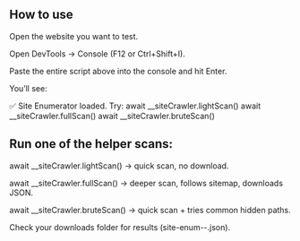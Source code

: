 ## How to use
Open the website you want to test.

Open DevTools → Console (F12 or Ctrl+Shift+I).

Paste the entire script above into the console and hit Enter.

You’ll see:

✅ Site Enumerator loaded. Try:
   await __siteCrawler.lightScan()
   await __siteCrawler.fullScan()
   await __siteCrawler.bruteScan()


##  Run one of the helper scans:

await __siteCrawler.lightScan() → quick scan, no download.

await __siteCrawler.fullScan() → deeper scan, follows sitemap, downloads JSON.

await __siteCrawler.bruteScan() → quick scan + tries common hidden paths.

Check your downloads folder for results (site-enum-<host>-<timestamp>.json).
